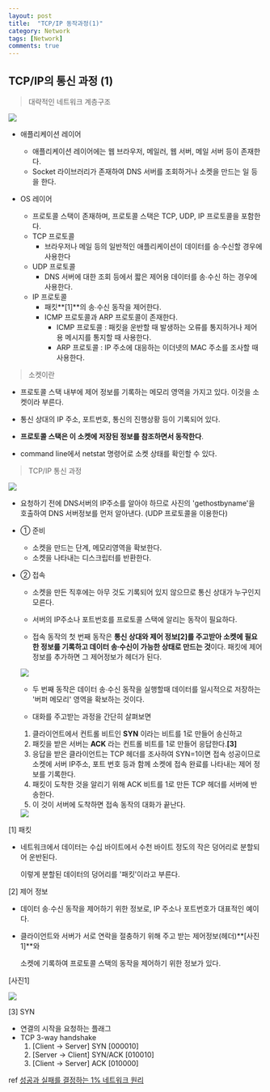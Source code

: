 ```yaml
---
layout: post
title:  "TCP/IP 동작과정(1)"
category: Network
tags: [Network]
comments: true
---
```




## TCP/IP의 통신 과정 (1)



> 대략적인 네트워크 계층구조



<img src="/assets/post-img/network/networkLayer.jpeg">





- 애플리케이션 레이어
  - 애플리케이션 레이어에는 웹 브라우저, 메일러, 웹 서버, 메일 서버 등이 존재한다.
  - Socket 라이브러리가 존재하여 DNS 서버를 조회하거나 소켓을 만드는 일 등을 한다.



- OS 레이어
  - 프로토콜 스택이 존재하며, 프로토콜 스택은 TCP, UDP, IP 프로토콜을 포함한다.
  - TCP 프로토콜
    - 브라우저나 메일 등의 일반적인 애플리케이션이 데이터를 송∙수신할 경우에 사용한다
  - UDP 프로토콜
    - DNS 서버에 대한 조회 등에서 짧은 제어용 데이터를 송∙수신 하는 경우에 사용한다.
  - IP 프로토콜
    - 패킷**[1]**의 송∙수신 동작을 제어한다.
    - ICMP 프로토콜과 ARP 프로토콜이 존재한다.
      - ICMP 프로토콜 : 패킷을 운반할 때 발생하는 오류를 통지하거나 제어용 메시지를 통지할 때 사용한다.
      - ARP 프로토콜 : IP 주소에 대응하는 이더넷의 MAC 주소를 조사할 때 사용한다.



> 소켓이란

- 프로토콜 스택 내부에 제어 정보를 기록하는 메모리 영역을 가지고 있다. 이것을 소켓이라 부른다.
- 통신 상대의 IP 주소, 포트번호, 통신의 진행상황 등이 기록되어 있다.
- **프로토콜 스택은 이 소켓에 저장된 정보를 참조하면서 동작한다**.

- command line에서 netstat 명령어로 소켓 상태를 확인할 수 있다.





>  TCP/IP 통신 과정





<img src="/assets/post-img/network/tcpProcess.jpeg">



- 요청하기 전에 DNS서버의 IP주소를 알아야 하므로 사진의 'gethostbyname'을 호출하여 DNS 서버정보를 먼저 알아낸다. (UDP 프로토콜을 이용한다)

- ① 준비

  - 소켓을 만드는 단계, 메모리영역을 확보한다.
  - 소켓을 나타내는 디스크립터를 반환한다.

- ② 접속

  - 소켓을 만든 직후에는 아무 것도 기록되어 있지 않으므로 통신 상대가 누구인지 모른다.
  
  - 서버의 IP주소나 포트번호를 프로토콜 스택에 알리는 동작이 필요하다.

  - 접속 동작의 첫 번째 동작은 **통신 상대와 제어 정보[2]를 주고받아 소켓에 필요한 정보를 기록하고 데이터 송∙수신이 가능한 상태로 만드는 것**이다. 패킷에 제어정보를 추가하면 그 제어정보가 헤더가 된다.

    

  <img src="/assets/post-img/network/packet.jpeg">
  
  
  
  
  
  - 두 번째 동작은 데이터 송∙수신 동작을 실행할때 데이터를 일시적으로 저장하는 '버퍼 메모리' 영역을 확보하는 것이다.

  - 대화를 주고받는 과정을 간단히 살펴보면 
  1. 클라이언트에서 컨트롤 비트인 **SYN** 이라는 비트를 1로 만들어 송신하고<br>
    2. 패킷을 받은 서버는 **ACK** 라는 컨트롤 비트를 1로 만들어 응답한다.**[3]**<br>
    3. 응답을 받은 클라이언트는 TCP 헤더를 조사하여 SYN=1이면 접속 성공이므로 소켓에 서버 IP주소, 포트 번호 등과 함께 소켓에 접속 완료를 나타내는 제어 정보를 기록한다.<br>
    4. 패킷이 도착한 것을 알리기 위해 ACK 비트를 1로 만든 TCP 헤더를 서버에 반송한다.<br>
    5. 이 것이 서버에 도착하면 접속 동작의 대화가 끝난다. <br>
      
  
  <img src="https://i.imgur.com/QR9GyHH.png">
  
  

[1] 패킷

- 네트워크에서 데이터는 수십 바이트에서 수천 바이트 정도의 작은 덩어리로 분할되어 운반된다.<br>

  이렇게 분할된 데이터의 덩어리를 '패킷'이라고 부른다.







[2] 제어 정보

- 데이터 송∙수신 동작을 제어하기 위한 정보로, IP 주소나 포트번호가 대표적인 예이다.

- 클라이언트와 서버가 서로 연락을 절충하기 위해 주고 받는 제어정보(헤더)**[사진1]**와<br>

  소켓에 기록하여 프로토콜 스택의 동작을 제어하기 위한 정보가 있다. 



[사진1]

<img src="/assets/post-img/network/tcpHeader.jpeg">



[3] SYN

- 연결의 시작을 요청하는 플래그
- TCP 3-way handshake
  1. [Client -> Server] SYN [000010]
  2. [Server -> Client] SYN/ACK [010010]
  3. [Client -> Server] ACK [010000]



ref <a href="https://www.aladin.co.kr/shop/wproduct.aspx?ItemId=163484025">성공과 실패를 결정하는 1% 네트워크 원리</a>




